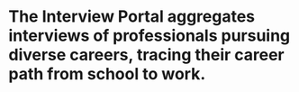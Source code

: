 # The Interview Portal aggregates interviews of professionals pursuing diverse careers, tracing their career path from school to work.
